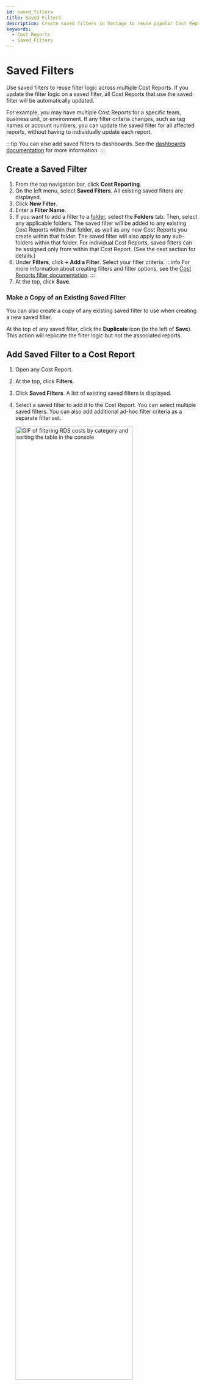 ```yaml
---
id: saved_filters
title: Saved Filters
description: Create saved filters in Vantage to reuse popular Cost Report filters.
keywords:
  - Cost Reports
  - Saved Filters
---
```


# Saved Filters

Use saved filters to reuse filter logic across multiple Cost Reports. If you update the filter logic on a saved filter, all Cost Reports that use the saved filter will be automatically updated.

For example, you may have multiple Cost Reports for a specific team, business unit, or environment. If any filter criteria changes, such as tag names or account numbers, you can update the saved filter for all affected reports, without having to individually update each report.

:::tip
You can also add saved filters to dashboards. See the [dashboards documentation](/dashboards) for more information.
:::

## Create a Saved Filter

1. From the top navigation bar, click **Cost Reporting**.
2. On the left menu, select **Saved Filters**. All existing saved filters are displayed.
3. Click **New Filter**.
4. Enter a **Filter Name**.
5. If you want to add a filter to a [folder](/folders), select the **Folders** tab. Then, select any applicable folders. The saved filter will be added to any existing Cost Reports within that folder, as well as any new Cost Reports you create within that folder. The saved filter will also apply to any sub-folders within that folder. For individual Cost Reports, saved filters can be assigned only from within that Cost Report. (See the next section for details.)
6. Under **Filters**, click **+ Add a Filter**. Select your filter criteria.
   :::info
   For more information about creating filters and filter options, see the [Cost Reports filter documentation](/cost_reports#filtering-cost-reports).
   :::
7. At the top, click **Save**.

### Make a Copy of an Existing Saved Filter

You can also create a copy of any existing saved filter to use when creating a new saved filter.

At the top of any saved filter, click the **Duplicate** icon (to the left of **Save**). This action will replicate the filter logic but not the associated reports.

## Add Saved Filter to a Cost Report

1. Open any Cost Report.
2. At the top, click **Filters**.
3. Click **Saved Filters**. A list of existing saved filters is displayed.
4. Select a saved filter to add it to the Cost Report. You can select multiple saved filters. You can also add additional ad-hoc filter criteria as a separate filter set.
   <div style={{ display: "flex", justifyContent: "center", boxShadow: "0 0 10px rgba(0, 0, 0, 0.2)", borderRadius: "10px", overflow: "hidden" }}>
    <img alt="GIF of filtering RDS costs by category and sorting the table in the console" width="80%" src="/img/saved-filter.gif"/>
    </div>
    <br/>

5. At the top, click **Save**.
   :::note
   When you combine multiple saved filters on Cost Reports that have the same provider (AWS, Azure, etc.) as an ad-hoc filter or another saved filter, "AND" logic is used between each filter set (i.e., costs where Saved Filter 1 _AND_ Saved Filter 2 are true). 
   :::

### Saved Filters within Folders

If a saved filter is applied to a folder, you will be unable to remove it from the individual Cost Reports within that folder.

1. To remove the saved filter from a folder, navigate to the [Saved Filters](https://console.vantage.sh/saved_filters) page.
2. Then, click the ellipses (**...**) next to the saved filter and click **Edit**.
3. Remove the folder from the **Folders** list and click **Save**.
